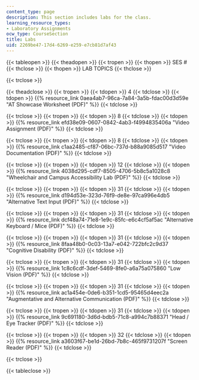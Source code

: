 ```yaml
---
content_type: page
description: This section includes labs for the class.
learning_resource_types:
- Laboratory Assignments
ocw_type: CourseSection
title: Labs
uid: 2269be47-17d4-6269-e259-e7cb81d7af43
---
```


{{< tableopen >}}
{{< theadopen >}}
{{< tropen >}}
{{< thopen >}}
SES #
{{< thclose >}}
{{< thopen >}}
LAB TOPICS
{{< thclose >}}

{{< trclose >}}

{{< theadclose >}}
{{< tropen >}}
{{< tdopen >}}
4
{{< tdclose >}}
{{< tdopen >}}
{{% resource_link 0aea4ab7-96ca-7a84-3a5b-fdac00d3d59e "AT Showcase Worksheet (PDF)" %}}
{{< tdclose >}}

{{< trclose >}}
{{< tropen >}}
{{< tdopen >}}
8
{{< tdclose >}}
{{< tdopen >}}
{{% resource_link efd38e09-0607-0842-4ab3-f4994835406a "Video Assignment (PDF)" %}}
{{< tdclose >}}

{{< trclose >}}
{{< tropen >}}
{{< tdopen >}}
8
{{< tdclose >}}
{{< tdopen >}}
{{% resource_link c1aa2485-cf87-06bc-737d-b88a9085d517 "Video Documentation (PDF)" %}}
{{< tdclose >}}

{{< trclose >}}
{{< tropen >}}
{{< tdopen >}}
12
{{< tdclose >}}
{{< tdopen >}}
{{% resource_link 4038d295-cdf7-8505-4706-5b8c5a1028c8 "Wheelchair and Campus Accessibility Lab (PDF)" %}}
{{< tdclose >}}

{{< trclose >}}
{{< tropen >}}
{{< tdopen >}}
31
{{< tdclose >}}
{{< tdopen >}}
{{% resource_link d194d53e-323d-76f9-de8e-97ca996e4db5 "Alternative Text Input (PDF)" %}}
{{< tdclose >}}

{{< trclose >}}
{{< tropen >}}
{{< tdopen >}}
31
{{< tdclose >}}
{{< tdopen >}}
{{% resource_link dcf48a74-71e8-1e9c-85fc-e6c4cf5af5ac "Alternative Keyboard / Mice (PDF)" %}}
{{< tdclose >}}

{{< trclose >}}
{{< tropen >}}
{{< tdopen >}}
31
{{< tdclose >}}
{{< tdopen >}}
{{% resource_link 8faa48b0-0c03-13a7-e042-722bfc2c9d37 "Cognitive Disability (PDF)" %}}
{{< tdclose >}}

{{< trclose >}}
{{< tropen >}}
{{< tdopen >}}
31
{{< tdclose >}}
{{< tdopen >}}
{{% resource_link 1c8c6cdf-3def-5469-8fe0-a6a75a075860 "Low Vision (PDF)" %}}
{{< tdclose >}}

{{< trclose >}}
{{< tropen >}}
{{< tdopen >}}
31
{{< tdclose >}}
{{< tdopen >}}
{{% resource_link ac1a454e-0de6-b351-1cd5-95465d4eec2a "Augmentative and Alternative Communication (PDF)" %}}
{{< tdclose >}}

{{< trclose >}}
{{< tropen >}}
{{< tdopen >}}
31
{{< tdclose >}}
{{< tdopen >}}
{{% resource_link 9c691180-3d6d-bdb5-71c8-a994c7b88371 "Head / Eye Tracker (PDF)" %}}
{{< tdclose >}}

{{< trclose >}}
{{< tropen >}}
{{< tdopen >}}
32
{{< tdclose >}}
{{< tdopen >}}
{{% resource_link a3603f67-be1d-26bd-7b8c-465f9731207f "Screen Reader (PDF)" %}}
{{< tdclose >}}

{{< trclose >}}

{{< tableclose >}}